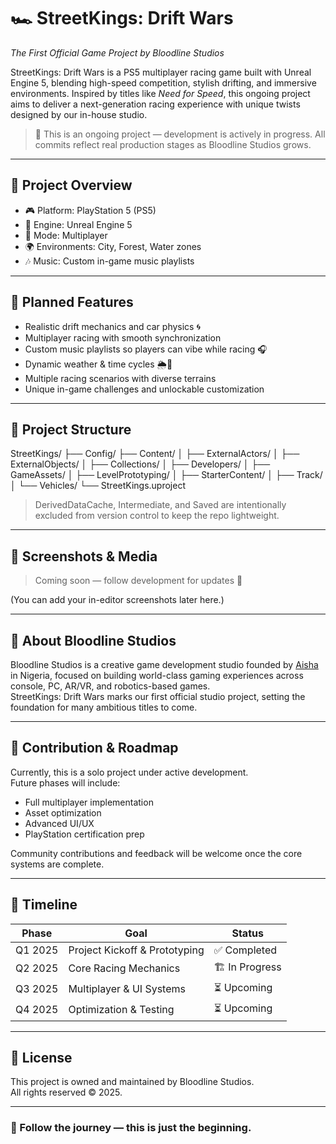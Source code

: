 # 🏎️ StreetKings: Drift Wars  
*The First Official Game Project by Bloodline Studios*

StreetKings: Drift Wars is a PS5 multiplayer racing game built with Unreal Engine 5, blending high-speed competition, stylish drifting, and immersive environments. Inspired by titles like *Need for Speed*, this ongoing project aims to deliver a next-generation racing experience with unique twists designed by our in-house studio.

> 🚧 This is an ongoing project — development is actively in progress. All commits reflect real production stages as Bloodline Studios grows.

---

## 🧠 Project Overview

- 🎮 Platform: PlayStation 5 (PS5)  
- 🧰 Engine: Unreal Engine 5  
- 👥 Mode: Multiplayer  
- 🌍 Environments: City, Forest, Water zones  
- 🎶 Music: Custom in-game music playlists

---

## 🚀 Planned Features

- Realistic drift mechanics and car physics 🌀  
- Multiplayer racing with smooth synchronization  
- Custom music playlists so players can vibe while racing 🎧  
- Dynamic weather & time cycles 🌦️🌙  
- Multiple racing scenarios with diverse terrains  
- Unique in-game challenges and unlockable customization

---

## 🧱 Project Structure

StreetKings/
├── Config/
├── Content/
│   ├── ExternalActors/
│   ├── ExternalObjects/
│   ├── Collections/
│   ├── Developers/
│   ├── GameAssets/
│   ├── LevelPrototyping/
│   ├── StarterContent/
│   ├── Track/
│   └── Vehicles/
└── StreetKings.uproject

> DerivedDataCache, Intermediate, and Saved are intentionally excluded from version control to keep the repo lightweight.

---

## 📸 Screenshots & Media

> Coming soon — follow development for updates 👀

(You can add your in-editor screenshots later here.)

---

## 🧠 About Bloodline Studios

Bloodline Studios is a creative game development studio founded by [Aisha](#) in Nigeria, focused on building world-class gaming experiences across console, PC, AR/VR, and robotics-based games.  
StreetKings: Drift Wars marks our first official studio project, setting the foundation for many ambitious titles to come.

---

## 📝 Contribution & Roadmap

Currently, this is a solo project under active development.  
Future phases will include:
- Full multiplayer implementation  
- Asset optimization  
- Advanced UI/UX  
- PlayStation certification prep  

Community contributions and feedback will be welcome once the core systems are complete.

---

## 📅 Timeline

| Phase | Goal | Status |
|-------|------|--------|
| Q1 2025 | Project Kickoff & Prototyping | ✅ Completed |
| Q2 2025 | Core Racing Mechanics | 🏗 In Progress |
| Q3 2025 | Multiplayer & UI Systems | ⏳ Upcoming |
| Q4 2025 | Optimization & Testing | ⏳ Upcoming |

---

## 📜 License

This project is owned and maintained by Bloodline Studios.  
All rights reserved © 2025.

---

### 🌟 Follow the journey — this is just the beginning.
